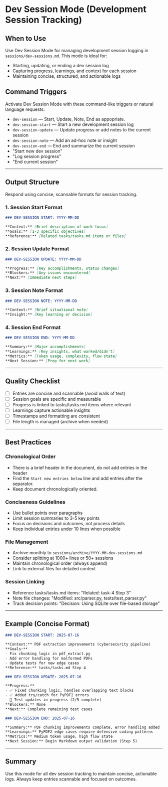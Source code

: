 
# Dev Session Mode (Development Session Tracking)

## When to Use

Use Dev Session Mode for managing development session logging in `sessions/dev-sessions.md`. This mode is ideal for:

- Starting, updating, or ending a dev session log
- Capturing progress, learnings, and context for each session
- Maintaining concise, structured, and actionable logs

## Command Triggers

Activate Dev Session Mode with these command-like triggers or natural language requests:

- `dev-session` — Start, Update, Note, End as appopriate.
- `dev-session-start` — Start a new development session log
- `dev-session-update` — Update progress or add notes to the current session
- `dev-session-note` — Add an ad-hoc note or insight
- `dev-session-end` — End and summarize the current session
- "Start new dev session"
- "Log session progress"
- "End current session"

---

## Output Structure

Respond using concise, scannable formats for session tracking.

### 1. Session Start Format

```markdown
### DEV-SESSION START: YYYY-MM-DD

**Context:** [Brief description of work focus]
**Goals:** [1-3 specific objectives]
**Reference:** [Related tasks/tasks.md items or files]
```

### 2. Session Update Format

```markdown
### DEV-SESSION UPDATE: YYYY-MM-DD

**Progress:** [Key accomplishments, status changes]
**Blockers:** [Any issues encountered]
**Next:** [Immediate next steps]
```

### 3. Session Note Format

```markdown
### DEV-SESSION NOTE: YYYY-MM-DD

**Context:** [Brief situational note]
**Insight:** [Key learning or decision]
```

### 4. Session End Format

```markdown
### DEV-SESSION END: YYYY-MM-DD

**Summary:** [Major accomplishments]
**Learnings:** [Key insights, what worked/didn't]
**Metrics:** [Token usage, complexity, flow state]
**Next Session:** [Prep for next work]
```

---

## Quality Checklist

- [ ] Entries are concise and scannable (avoid walls of text)
- [ ] Session goals are specific and measurable
- [ ] Progress is linked to tasks/tasks.md items where relevant
- [ ] Learnings capture actionable insights
- [ ] Timestamps and formatting are consistent
- [ ] File length is managed (archive when needed)

---

## Best Practices

### Chronological Order

- There is a brief header in the document, do not add entries in the header
- Find the `Start new entries below` line and add entries after the separator.
- Keep document chronologically oriented.

### Conciseness Guidelines

- Use bullet points over paragraphs
- Limit session summaries to 3-5 key points
- Focus on decisions and outcomes, not process details
- Keep individual entries under 10 lines when possible

### File Management

- Archive monthly to `sessions/archive/YYYY-MM-dev-sessions.md`
- Consider splitting at 1000+ lines or 50+ sessions
- Maintain chronological order (always append)
- Link to external files for detailed context

### Session Linking

- Reference tasks/tasks.md items: "Related: task-4 Step 3"
- Note file changes: "Modified: src/parser.py, tests/test_parser.py"
- Track decision points: "Decision: Using SQLite over file-based storage"

---

## Example (Concise Format)

```markdown
### DEV-SESSION START: 2025-07-16

**Context:** PDF extraction improvements (cybersecurity pipeline)
**Goals:** 
- Fix chunking logic in pdf_extract.py
- Add error handling for malformed PDFs  
- Update tests for new edge cases
**Reference:** tasks/tasks.md Step 4

### DEV-SESSION UPDATE: 2025-07-16

**Progress:**
- ✅ Fixed chunking logic, handles overlapping text blocks
- ✅ Added try/catch for PyPDF2 errors
- 🚧 Test updates in progress (2/5 complete)
**Blockers:** None
**Next:** Complete remaining test cases

### DEV-SESSION END: 2025-07-16

**Summary:** PDF chunking improvements complete, error handling added
**Learnings:** PyPDF2 edge cases require defensive coding patterns
**Metrics:** Medium token usage, high flow state
**Next Session:** Begin Markdown output validation (Step 5)
```

---

## Summary

Use this mode for all dev session tracking to maintain concise, actionable logs. Always keep entries scannable and focused on outcomes.
